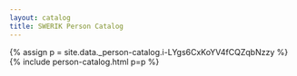 ```yaml
---
layout: catalog
title: SWERIK Person Catalog
---
```

{% assign p = site.data._person-catalog.i-LYgs6CxKoYV4fCQZqbNzzy %}
{% include person-catalog.html p=p %}

